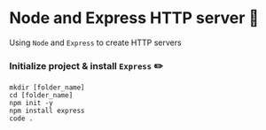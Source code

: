 # Node and Express HTTP server 🚪

Using `Node` and `Express` to create HTTP servers

### Initialize project & install `Express` ✏️

```
mkdir [folder_name]
cd [folder_name]
npm init -y
npm install express
code .
```
